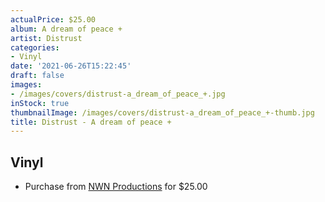 ```yaml
---
actualPrice: $25.00
album: A dream of peace +
artist: Distrust
categories:
- Vinyl
date: '2021-06-26T15:22:45'
draft: false
images:
- /images/covers/distrust-a_dream_of_peace_+.jpg
inStock: true
thumbnailImage: /images/covers/distrust-a_dream_of_peace_+-thumb.jpg
title: Distrust - A dream of peace +
---
```


## Vinyl
* Purchase from [NWN Productions](http://shop.nwnprod.com/index.php?route=product/product&path=75&product_id=3022&sort=pd.name&order=ASC) for $25.00
